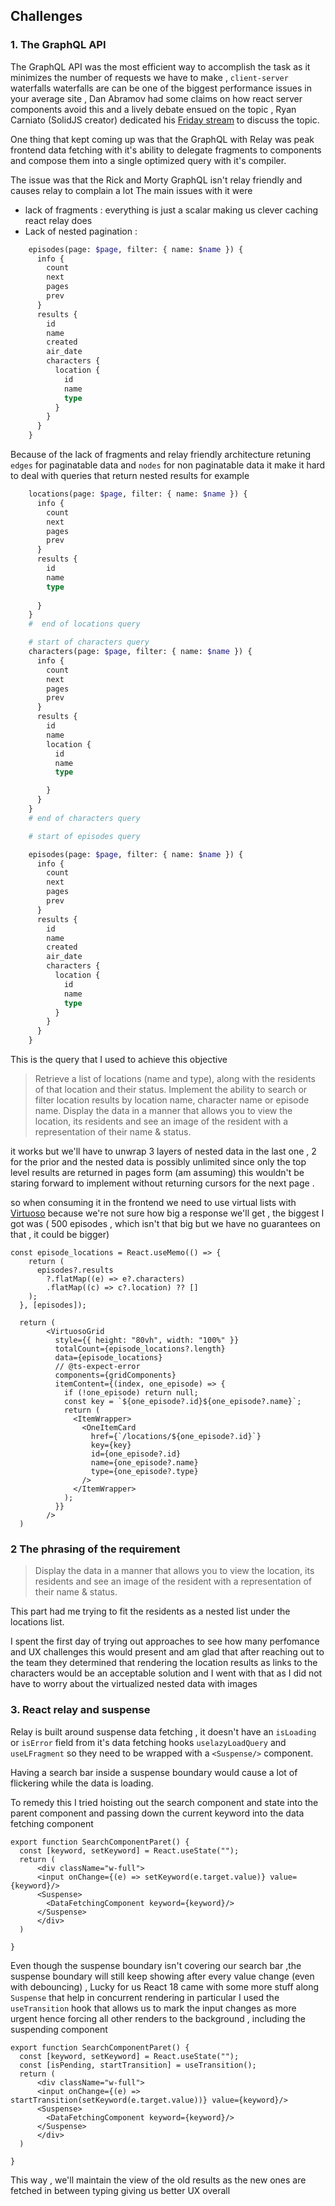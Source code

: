 ## Challenges

### 1. The GraphQL API
The GraphQL API was the most efficient way to accomplish the task as it minimizes the number of requests we have to make , `client-server` waterfalls waterfalls are can be one of the biggest performance issues in your average site , Dan Abramov had some claims on how react server components avoid this and a lively debate ensued on the topic , Ryan Carniato (SolidJS creator) dedicated his 
 [Friday stream](https://www.youtube.com/watch?v=hiYQC4XaUu4) to discuss the topic.

 One thing that kept coming up was that the GraphQL with Relay was peak frontend data fetching with it's ability to delegate fragments to components and compose them into a single optimized query with it's compiler.

 The issue was that the Rick and Morty GraphQL isn't relay friendly and causes relay to complain a lot
The main issues with it were
    
- lack of fragments : everything is just a scalar making us clever caching react relay does
- Lack of nested pagination :
  
```graphql
    episodes(page: $page, filter: { name: $name }) {
      info {
        count
        next
        pages
        prev
      }
      results {
        id
        name
        created
        air_date
        characters {
          location {
            id
            name
            type
          }
        }
      }
    }

```

Because of the lack of fragments and relay friendly architecture retuning `edges` for paginatable data and `nodes` for non paginatable data it make it hard to deal with queries that return nested results for example 

```graphql
    locations(page: $page, filter: { name: $name }) {
      info {
        count
        next
        pages
        prev
      }
      results {
        id
        name
        type
 
      }
    }
    #  end of locations query

    # start of characters query
    characters(page: $page, filter: { name: $name }) {
      info {
        count
        next
        pages
        prev
      }
      results {
        id
        name
        location {
          id
          name
          type

        }
      }
    }
    # end of characters query

    # start of episodes query

    episodes(page: $page, filter: { name: $name }) {
      info {
        count
        next
        pages
        prev
      }
      results {
        id
        name
        created
        air_date
        characters {
          location {
            id
            name
            type
          }
        }
      }
    }
``` 
This is the query that I used to achieve this objective
> Retrieve a list of locations (name and type), along with the residents of that location and their status.
Implement the ability to search or filter location results by location name, character name or episode name.
Display the data in a manner that allows you to view the location, its residents and see an image of the resident with a representation of their name & status.

it works but we'll have to unwrap 3 layers of nested data in the last one , 2 for the prior and the nested data is possibly unlimited since only the top level results are returned in pages form (am assuming) this wouldn't be staring forward to implement without returning cursors  for the next page .

so when consuming it in the frontend we need to use virtual lists with [Virtuoso](https://virtuoso.dev/) because we're not sure how big a response we'll get , the biggest I got was ( 500 episodes , which isn't that big but we have no guarantees on that , it could be bigger)  

```tsx
const episode_locations = React.useMemo(() => {
    return (
      episodes?.results
        ?.flatMap((e) => e?.characters)
        .flatMap((c) => c?.location) ?? []
    );
  }, [episodes]);

  return (
        <VirtuosoGrid
          style={{ height: "80vh", width: "100%" }}
          totalCount={episode_locations?.length}
          data={episode_locations}
          // @ts-expect-error
          components={gridComponents}
          itemContent={(index, one_episode) => {
            if (!one_episode) return null;
            const key = `${one_episode?.id}${one_episode?.name}`;
            return (
              <ItemWrapper>
                <OneItemCard
                  href={`/locations/${one_episode?.id}`}
                  key={key}
                  id={one_episode?.id}
                  name={one_episode?.name}
                  type={one_episode?.type}
                />
              </ItemWrapper>
            );
          }}
        />
  )
```

### 2 The phrasing of the requirement
 
 > Display the data in a manner that allows you to view the location, its residents and see an image of the resident with a representation of their name & status.
 
 This part had me trying to fit the residents as a nested list under the locations list.

I spent the first day of trying out approaches to see how many perfomance and UX challenges this would present and am glad that after reaching out to the team they determined that rendering the location results as links to the characters would be an acceptable solution and I went with  that as I did not have to worry about the virtualized nested data with images  

### 3. React relay and suspense
Relay is built around suspense data fetching , it doesn't have an `isLoading` or `isError` field from it's data fetching hooks `uselazyLoadQuery` and `useLFragment` so they need to be wrapped with a `<Suspense/>` component.

Having a search bar inside a suspense boundary would cause a lot of flickering while the data is loading.

To remedy this I tried hoisting out the search component and state into the parent component and passing down the current keyword into the data fetching component  

```tsx
export function SearchComponentParet() {
  const [keyword, setKeyword] = React.useState("");
  return (
      <div className="w-full">
      <input onChange={(e) => setKeyword(e.target.value)} value={keyword}/>
      <Suspense>
        <DataFetchingComponent keyword={keyword}/>
      </Suspense>
      </div>
  )

}
```

Even though the suspense boundary isn't covering our search bar ,the suspense boundary will still keep showing after every value change (even with debouncing) ,
Lucky for us React 18 came with some more stuff along `Suspense` that help in concurrent rendering in particular I used the `useTransition` hook that allows us to mark the input changes as more urgent hence forcing all other renders to the background , including the suspending component


```tsx
export function SearchComponentParet() {
  const [keyword, setKeyword] = React.useState("");
  const [isPending, startTransition] = useTransition();
  return (
      <div className="w-full">
      <input onChange={(e) => startTransition(setKeyword(e.target.value))} value={keyword}/>
      <Suspense>
        <DataFetchingComponent keyword={keyword}/>
      </Suspense>
      </div>
  )

}
```

This way , we'll maintain the view of the old results as the new ones are fetched in between typing giving us better UX overall

